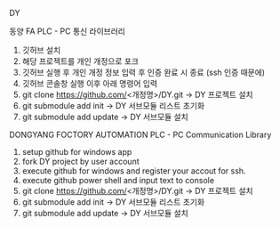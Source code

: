 ﻿DY

동양 FA
PLC - PC 통신 라이브러리

1. 깃허브 설치 
2. 해당 프로젝트를 개인 개정으로 포크
3. 깃허브 실행 후 개인 개정 정보 입력 후 인증 완료 시 종료 (ssh 인증 때문에)
4. 깃허브 콘솔창 실행 이후 아래 명령어 입력 
5. git clone https://github.com/<개정명>/DY.git -> DY 프로젝트 설치 
6. git submodule add init 			-> DY 서브모듈 리스트 초기화
7. git submodule add update			-> DY 서브모듈 설치		

DONGYANG FOCTORY AUTOMATION
PLC - PC Communication Library
1. setup github for windows app
2. fork DY project by user account
3. execute github for windows and register your accout for ssh.
4. execute github power shell and input text to console
5. git clone https://github.com/<개정명>/DY.git -> DY 프로젝트 설치 
6. git submodule add init 			-> DY 서브모듈 리스트 초기화
7. git submodule add update			-> DY 서브모듈 설치		
